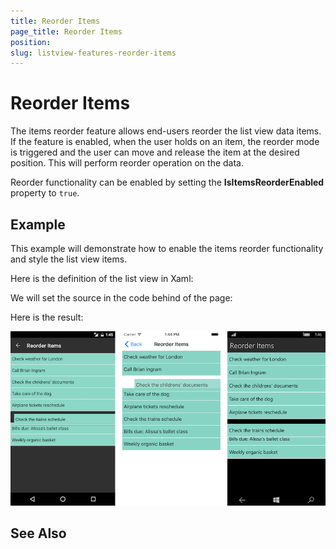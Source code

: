 ```yaml
---
title: Reorder Items
page_title: Reorder Items
position: 
slug: listview-features-reorder-items
---
```


# Reorder Items

The items reorder feature allows end-users reorder the list view data items. If the feature is enabled, when the user holds on an item, the reorder mode is triggered and the user can move and release the item at the desired position. This will perform reorder operation on the data.

Reorder functionality can be enabled by setting the **IsItemsReorderEnabled** property to `true`.

## Example

This example will demonstrate how to enable the items reorder functionality and style the list view items.

Here is the definition of the list view in Xaml:

<snippet id='listview-gestures-cellswipe-reorderitems-listview'/>

We will set the source in the code behind of the page:

<snippet id='listview-gestures-cellswipe-reorderitems-code'/>

Here is the result:

![](images/listview-gestures-reorder.png)


## See Also
